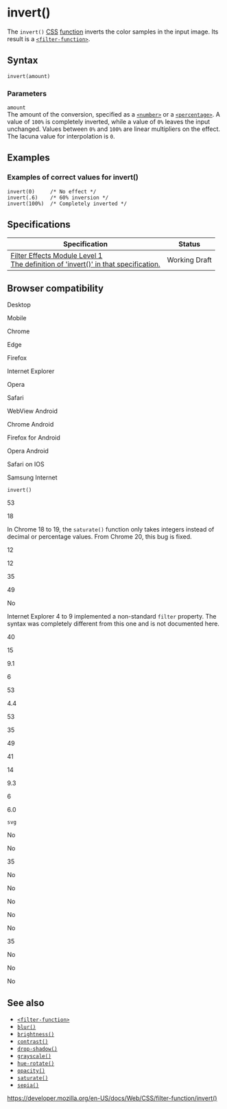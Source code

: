 # invert()

The `invert()` [CSS](https://developer.mozilla.org/en-US/docs/Web/CSS) [function](../css_functions) inverts the color samples in the input image. Its result is a [`<filter-function>`](../filter-function).

## Syntax

    invert(amount)

### Parameters

`amount`  
The amount of the conversion, specified as a [`<number>`](../number) or a [`<percentage>`](../percentage). A value of `100%` is completely inverted, while a value of `0%` leaves the input unchanged. Values between `0%` and `100%` are linear multipliers on the effect. The lacuna value for interpolation is `0`.

## Examples

### Examples of correct values for invert()

    invert(0)     /* No effect */
    invert(.6)    /* 60% inversion */
    invert(100%)  /* Completely inverted */

## Specifications

<table><thead><tr class="header"><th>Specification</th><th>Status</th></tr></thead><tbody><tr class="odd"><td><a href="https://drafts.fxtf.org/filter-effects/#funcdef-filter-invert">Filter Effects Module Level 1<br />
<span class="small">The definition of 'invert()' in that specification.</span></a></td><td><span class="spec-wd">Working Draft</span></td></tr></tbody></table>

## Browser compatibility

Desktop

Mobile

Chrome

Edge

Firefox

Internet Explorer

Opera

Safari

WebView Android

Chrome Android

Firefox for Android

Opera Android

Safari on IOS

Samsung Internet

`invert()`

53

18

In Chrome 18 to 19, the `saturate()` function only takes integers instead of decimal or percentage values. From Chrome 20, this bug is fixed.

12

12

35

49

No

Internet Explorer 4 to 9 implemented a non-standard `filter` property. The syntax was completely different from this one and is not documented here.

40

15

9.1

6

53

4.4

53

35

49

41

14

9.3

6

6.0

`svg`

No

No

35

No

No

No

No

No

35

No

No

No

## See also

- [`<filter-function>`](../filter-function)
- [`blur()`](<blur()>)
- [`brightness()`](<brightness()>)
- [`contrast()`](<contrast()>)
- [`drop-shadow()`](<drop-shadow()>)
- [`grayscale()`](<grayscale()>)
- [`hue-rotate()`](<hue-rotate()>)
- [`opacity()`](<opacity()>)
- [`saturate()`](<saturate()>)
- [`sepia()`](<sepia()>)

<a href="https://developer.mozilla.org/en-US/docs/Web/CSS/filter-function/invert()" class="_attribution-link">https://developer.mozilla.org/en-US/docs/Web/CSS/filter-function/invert()</a>
